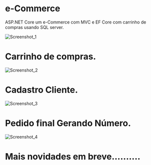 # e-Commerce
ASP.NET Core um e-Commerce com MVC e EF Core com carrinho de compras usando SQL server.

![Screenshot_1](https://user-images.githubusercontent.com/98243722/159963341-9dbc0dd5-a36a-4daa-bad3-eb7621da2220.png)



# Carrinho de compras.

![Screenshot_2](https://user-images.githubusercontent.com/98243722/159963609-4c17a1f2-0f17-4f66-84b8-21ae02ae896f.png)


# Cadastro Cliente.

![Screenshot_3](https://user-images.githubusercontent.com/98243722/159963754-dc32df31-37bc-43ce-a627-c59683d8c182.png)



# Pedido final Gerando Número.



![Screenshot_4](https://user-images.githubusercontent.com/98243722/159963877-545fc3c9-e561-4fb2-bd87-6d6711923794.png)




# Mais novidades em breve..........


